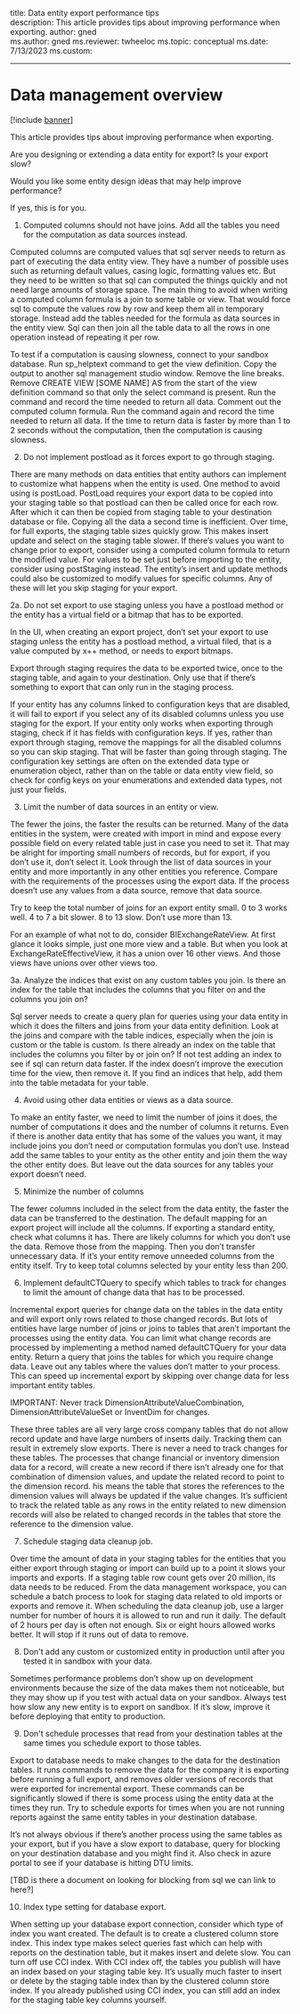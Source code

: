 title: Data entity export performance tips  
description: This article provides tips about improving performance when exporting.
author: gned  
ms.author: gned
ms.reviewer: twheeloc
ms.topic: conceptual
ms.date: 7/13/2023
ms.custom:

---

# Data management overview

[!include [banner](../includes/banner.md)]

This article provides tips about improving performance when exporting.

Are you designing or extending a data entity for export? Is your export slow?

Would you like some entity design ideas that may help improve performance?

If yes, this is for you.

1. Computed columns should not have joins. Add all the tables you need for the computation as data sources instead.

Computed columns are computed values that sql server needs to return as part of executing the data entity view. They have a number of possible uses such as returning default values, casing logic, formatting values
etc. But they need to be written so that sql can computed the things quickly and not need large amounts of storage space. The main thing to avoid when writing a computed column formula is a join to some table or 
view. That would force sql to compute the values row by row and keep them all in temporary storage. Instead add the tables needed for the formula as data sources in the entity view. Sql can then join all the table
data to all the rows in one operation instead of repeating it per row.

To test if a computation is causing slowness, connect to your sandbox database. Run sp_helptext command to get the view definition. Copy the output to another sql management studio window. Remove the line breaks.
Remove CREATE VIEW [SOME NAME] AS from the start of the view definition command so that only the select command is present. Run the command and record the time needed to return all data. Comment out the computed 
column formula. Run the command again and record the time needed to return all data. If the time to return data is faster by more than 1 to 2 seconds without the computation, then the computation is causing 
slowness.

2. Do not implement postload as it forces export to go through staging.

There are many methods on data entities that entity authors can implement to customize what happens when the entity is used. One method to avoid using is postLoad. PostLoad requires your export data to be copied 
into your staging table so that postload can then be called once for each row. After which it can then be copied from staging table to your destination database or file. Copying all the data a second time is 
inefficient. Over time, for full exports, the staging table sizes quickly grow. This makes insert update and select on the staging table slower. If there’s values you want to change prior to export, consider 
using a computed column formula to return the modified value. For values to be set just before importing to the entity, consider using postStaging instead. The entity’s insert and update methods could also be 
customized to modify values for specific columns. Any of these will let you skip staging for your export.

2a. Do not set export to use staging unless you have a postload method or the entity has a virtual field or a bitmap that has to be exported.

In the UI, when creating an export project, don’t set your export to use staging unless the entity has a postload method, a virtual filed, that is a value computed by x++ method, or needs to export bitmaps.

Export through staging requires the data to be exported twice, once to the staging table, and again to your destination. Only use that if there’s something to export that can only run in the staging process.

If your entity has any columns linked to configuration keys that are disabled, it will fail to export if you select any of its disabled columns unless you use staging for the export. If your entity only works 
when exporting through staging, check if it has fields with configuration keys. If yes, rather than export through staging, remove the mappings for all the disabled columns so you can skip staging. That will be 
faster than going through staging. The configuration key settings are often on the extended data type or enumeration object, rather than on the table or data entity view field, so check for config keys on your 
enumerations and extended data types, not just your fields.

3. Limit the number of data sources in an entity or view.

The fewer the joins, the faster the results can be returned. Many of the data entities in the system, were created with import in mind and expose every possible field on every related table just in case you need
to set it. That may be alright for importing small numbers of records, but for export, if you don’t use it, don’t select it. Look through the list of data sources in your entity and more importantly in any other 
entities you reference. Compare with the requirements of the processes using the export data. If the process doesn’t use any values from a data source, remove that data source.

Try to keep the total number of joins for an export entity small. 0 to 3 works well. 4 to 7 a bit slower. 8 to 13 slow. Don’t use more than 13.

For an example of what not to do, consider BIExchangeRateView. At first glance it looks simple, just one more view and a table. But when you look at ExchangeRateEffectiveView, it has a union over 16 other views. 
And those views have unions over other views too.

3a. Analyze the indices that exist on any custom tables you join. Is there an index for the table that includes the columns that you filter on and the columns you join on?

Sql server needs to create a query plan for queries using your data entity in which it does the filters and joins from your data entity definition. Look at the joins and compare with the table indices, 
especially when the join is custom or the table is custom. Is there already an index on the table that includes the columns you filter by or join on? If not test adding an index to see if sql can return data 
faster. If the index doesn’t improve the execution time for the view, then remove it. If you find an indices that help, add them into the table metadata for your table.

4. Avoid using other data entities or views as a data source.

To make an entity faster, we need to limit the number of joins it does, the number of computations it does and the number of columns it returns. Even if there is another data entity that has some of the values 
you want, it may include joins you don’t need or computation formulas you don’t use. Instead add the same tables to your entity as the other entity and join them the way the other entity does. But leave out the 
data sources for any tables your export doesn’t need.

5. Minimize the number of columns

The fewer columns included in the select from the data entity, the faster the data can be transferred to the destination. The default mapping for an export project will include all the columns. If exporting a 
standard entity, check what columns it has. There are likely columns for which you don’t use the data. Remove those from the mapping. Then you don’t transfer unnecessary data. If it’s your entity remove unneeded
columns from the entity itself. Try to keep total columns selected by your entity less than 200.

6. Implement defaultCTQuery to specify which tables to track for changes to limit the amount of change data that has to be processed.

Incremental export queries for change data on the tables in the data entity and will export only rows related to those changed records. But lots of entities have large number of joins or joins to tables that 
aren’t important the processes using the entity data. You can limit what change records are processed by implementing a method named defaultCTQuery for your data entity. Return a query that joins the tables for 
which you require change data. Leave out any tables where the values don’t matter to your process. This can speed up incremental export by skipping over change data for less important entity tables.

IMPORTANT: Never track DimensionAttributeValueCombination, DimensionAttributeValueSet or InventDim for changes.

These three tables are all very large cross company tables that do not allow record update and have large numbers of inserts daily. Tracking them can result in extremely slow exports. There is never a need to
track changes for these tables. The processes that change financial or inventory dimension data for a record, will create a new record if there isn’t already one for that combination of dimension values, and 
update the related record to point to the dimension record. his means the table that stores the references to the dimension values will always be updated if the value changes. It’s sufficient to track the
related table as any rows in the entity related to new dimension records will also be related to changed records in the tables that store the reference to the dimension value.

7. Schedule staging data cleanup job.

Over time the amount of data in your staging tables for the entities that you either export through staging or import can build up to a point it slows your imports and exports. If a staging table row count gets
over 20 million, its data needs to be reduced. From the data management workspace, you can schedule a batch process to look for staging data related to old imports or exports and remove it. When scheduling the 
data cleanup job, use a larger number for number of hours it is allowed to run and run it daily. The default of 2 hours per day is often not enough. Six or eight hours allowed works better. It will stop if it 
runs out of data to remove.

8. Don't add any custom or customized entity in production until after you tested it in sandbox with your data.

Sometimes performance problems don’t show up on development environments because the size of the data makes them not noticeable, but they may show up if you test with actual data on your sandbox. Always test how
slow any new entity is to export on sandbox. If it’s slow, improve it before deploying that entity to production.

9. Don't schedule processes that read from your destination tables at the same times you schedule export to those tables.

Export to database needs to make changes to the data for the destination tables. It runs commands to remove the data for the company it is exporting before running a full export, and removes older versions of 
records that were exported for incremental export. These commands can be significantly slowed if there is some process using the entity data at the times they run. Try to schedule exports for times when you are 
not running reports against the same entity tables in your destination database.

It’s not always obvious if there’s another process using the same tables as your export, but if you have a slow export to database, query for blocking on your destination database and you might find it. Also 
check in azure portal to see if your database is hitting DTU limits.

[TBD is there a document on looking for blocking from sql we can link to here?]

10. Index type setting for database export.

When setting up your database export connection, consider which type of index you want created. The default is to create a clustered column store index. This index type makes select queries fast which can help
with reports on the destination table, but it makes insert and delete slow. You can turn off use CCI index. With CCI index off, the tables you publish will have an index based on your staging table key. It’s 
usually much faster to insert or delete by the staging table index than by the clustered column store index. If you already published using CCI index, you can still add an index for the staging table key columns
yourself.
